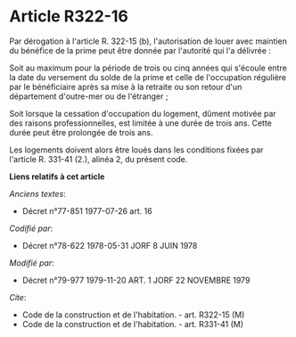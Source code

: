 # Article R322-16

Par dérogation à l'article R. 322-15 (b), l'autorisation de louer avec maintien du bénéfice de la prime peut être donnée par
l'autorité qui l'a délivrée :

Soit au maximum pour la période de trois ou cinq années qui s'écoule entre la date du versement du solde de la prime et celle
de l'occupation régulière par le bénéficiaire après sa mise à la retraite ou son retour d'un département d'outre-mer ou de
l'étranger ;

Soit lorsque la cessation d'occupation du logement, dûment motivée par des raisons professionnelles, est limitée à une durée
de trois ans. Cette durée peut être prolongée de trois ans.

Les logements doivent alors être loués dans les conditions fixées par l'article R. 331-41 (2.), alinéa 2, du présent code.

**Liens relatifs à cet article**

_Anciens textes_:

  - Décret n°77-851 1977-07-26 art. 16

_Codifié par_:

  - Décret n°78-622 1978-05-31 JORF 8 JUIN 1978

_Modifié par_:

  - Décret n°79-977 1979-11-20 ART. 1 JORF 22 NOVEMBRE 1979

_Cite_:

  - Code de la construction et de l'habitation. - art. R322-15 (M)
  - Code de la construction et de l'habitation. - art. R331-41 (M)
